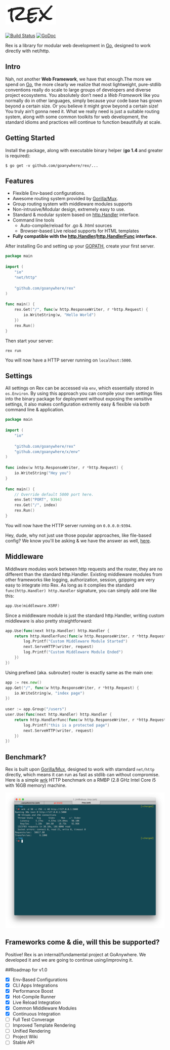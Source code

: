 <a href="#"><img alt="rex" src="https://raw.githubusercontent.com/go-rex/rex/assets/images/rex.png" width="160px" height="64px"></a>
===
[![Build Status](https://travis-ci.org/goanywhere/rex.svg?branch=master)](https://travis-ci.org/goanywhere/rex) [![GoDoc](https://godoc.org/github.com/goanywhere/rex?status.svg)](http://godoc.org/github.com/goanywhere/rex)

Rex is a library for modular web development in [Go](http://golang.org/), designed to work directly with net/http.

## Intro

Nah, not another **Web Framework**, we have that enough.The more we spend on [Go](http://golang.org/), the more clearly we realize that most lightweight, pure-stdlib conventions really do scale to large groups of developers and diverse project ecosystems. You absolutely don’t need a *Web Framework* like you normally do in other languages, simply because your code base has grown beyond a certain size. Or you believe it might grow beyond a certain size! You truly ain’t gonna need it. What we really need is just a suitable routing system, along with some common toolkits for web development, the standard idioms and practices will continue to function beautifully at scale.

## Getting Started

Install the package, along with executable binary helper (**go 1.4** and greater is required):

```shell
$ go get -v github.com/goanywhere/rex/...
```

## Features
* Flexible Env-based configurations.
* Awesome routing system provided by [Gorilla/Mux](//github.com/gorilla/mux).
* Group routing system with middleware modules supports
* Non-intrusive/Modular design, extremely easy to use.
* Standard & modular system based on [http.Handler](http://godoc.org/net/http#Handler) interface.
* Command line tools
    * Auto-compile/reload for .go & .html sources
    * Browser-based Live reload supports for HTML templates
* **Fully compatible with the [http.Handler](http://godoc.org/net/http#Handler)/[http.HandlerFunc](http://godoc.org/net/http#HandlerFunc) interface.**


After installing Go and setting up your [GOPATH](http://golang.org/doc/code.html#GOPATH), create your first server.

``` go
package main

import (
    "io"
    "net/http"

    "github.com/goanywhere/rex"
)

func main() {
    rex.Get("/", func(w http.ResponseWriter, r *http.Request) {
        io.WriteString(w, "Hello World")
    })
    rex.Run()
}
```

Then start your server:
``` shell
rex run
```

You will now have a HTTP server running on `localhost:5000`.




## Settings

All settings on Rex can be accessed via `env`, which essentially stored in `os.Environ`. By using this approach you can compile your own settings files into the binary package for deployment without exposing the sensitive settings, it also makes configuration extremly easy & flexible via both command line & application.

``` go
package main

import (
    "io"

    "github.com/goanywhere/rex"
    "github.com/goanywhere/x/env"
)

func index(w http.ResponseWriter, r *http.Request) {
    io.WriteString("Hey you")
}

func main() {
    // Override default 5000 port here.
    env.Set("PORT", 9394)
    rex.Get("/", index)
    rex.Run()
}
```

You will now have the HTTP server running on `0.0.0.0:9394`.

Hey, dude, why not just use those popular approaches, like file-based config? We know you'll be asking & we have the answer as well, [here](http://12factor.net/config).


## Middleware

Middlware modules work between http requests and the router, they are no different than the standard http.Handler. Existing middleware modules from other frameworks like logging, authorization, session, gzipping are very easy to integrate into Rex. As long as it complies the standard `func(http.Handler) http.Handler` signature, you can simply add one like this:

``` go
app.Use(middleware.XSRF)
```


Since a middleware module is just the standard http.Handler, writing custom middleware is also pretty straightforward:

``` go
app.Use(func(next http.Handler) http.Handler {
    return http.HandlerFunc(func(w http.ResponseWriter, r *http.Request) {
        log.Printf("Custom Middleware Module Started")
        next.ServeHTTP(writer, request)
        log.Printf("Custom Middleware Module Ended")
    })
})
```

Using prefixed (aka. subrouter) router is exactly same as the main one:

```go
app := rex.new()
app.Get("/", func(w http.ResponseWriter, r *http.Request) {
    io.WriteString(w, "index page")
})

user := app.Group("/users")
user.Use(func(next http.Handler) http.Handler {
    return http.HandlerFunc(func(w http.ResponseWriter, r *http.Request) {
        log.Printf("this is a protected page")
        next.ServeHTTP(writer, request)
    })
})
```

## Benchmark?

Rex is built upon [Gorilla/Mux](//github.com/gorilla/mux), designed to work with starndard `net/http` directly, which means it can run as fast as stdlib can without compromise. Here is a simple [wrk](https://github.com/wg/wrk) HTTP benchmark on a RMBP (2.8 GHz Intel Core i5 with 16GB memory) machine.

<img alt="wrk" src="https://raw.githubusercontent.com/goanywhere/rex/assets/images/wrk.png">


## Frameworks come & die, will this be supported?

Positive! Rex is an internal/fundamental project at GoAnywhere. We developed it and we are going to continue using/improving it.


##Roadmap for v1.0


- [X] Env-Based Configurations
- [X] CLI Apps Integrations
- [X] Performance Boost
- [X] Hot-Compile Runner
- [X] Live Reload Integration
- [X] Common Middleware Modules
- [X] Continuous Integration
- [ ] Full Test Converage
- [ ] Improved Template Rendering
- [ ] Unified Rendering
- [ ] Project Wiki
- [ ] Stable API
